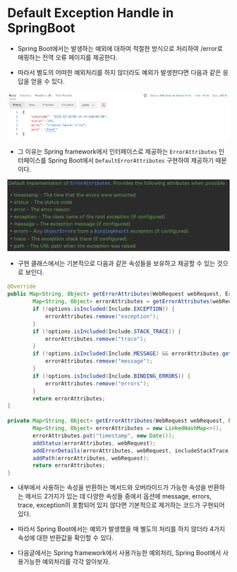 # Default Exception Handle in SpringBoot

- Spring Boot에서는 발생하는 예외에 대하여 적절한 방식으로 처리하여 /error로 매핑하는 전역 오류 페이지를 제공한다.

- 따라서 별도의 어떠한 예외처리를 하지 않더라도 예외가 발생한다면 다음과 같은 응답을 얻을 수 있다.

![img.png](img.png)

- 그 이유는 Spring framework에서 인터페이스로 제공하는 `ErrorAttributes` 인터페이스를 Spring Boot에서 `DefaultErrorAttributes` 구현하여 제공하기 때문이다.

![img_1.png](img_1.png)

- 구현 클래스에서는 기본적으로 다음과 같은 속성들을 보유하고 제공할 수 있는 것으로 보인다.

```java
@Override
public Map<String, Object> getErrorAttributes(WebRequest webRequest, ErrorAttributeOptions options) {
        Map<String, Object> errorAttributes = getErrorAttributes(webRequest, options.isIncluded(Include.STACK_TRACE));
        if (!options.isIncluded(Include.EXCEPTION)) {
            errorAttributes.remove("exception");
        }
        if (!options.isIncluded(Include.STACK_TRACE)) {
            errorAttributes.remove("trace");
        }
        if (!options.isIncluded(Include.MESSAGE) && errorAttributes.get("message") != null) {
            errorAttributes.remove("message");
        }
        if (!options.isIncluded(Include.BINDING_ERRORS)) {
            errorAttributes.remove("errors");
        }
        return errorAttributes;
}

private Map<String, Object> getErrorAttributes(WebRequest webRequest, boolean includeStackTrace) {
        Map<String, Object> errorAttributes = new LinkedHashMap<>();
        errorAttributes.put("timestamp", new Date());
        addStatus(errorAttributes, webRequest);
        addErrorDetails(errorAttributes, webRequest, includeStackTrace);
        addPath(errorAttributes, webRequest);
        return errorAttributes;
}
```

- 내부에서 사용하는 속성을 반환하는 메서드와 오버라이드가 가능한 속성을 반환하는 메서드 2가지가 있는 데 다양한 속성들 중에서 옵션에 message, errors, trace, exception이 포함되어 있지 않다면 기본적으로 제거하는 코드가 구현되어있다.

- 따라서 Spring Boot에서는 예외가 발생했을 때 별도의 처리를 하지 않더라 4가지 속성에 대한 반환값을 확인할 수 있다.

- 다음글에서는 Spring framework에서 사용가능한 예외처리, Spring Boot에서 사용가능한 예외처리를 각각 알아보자.